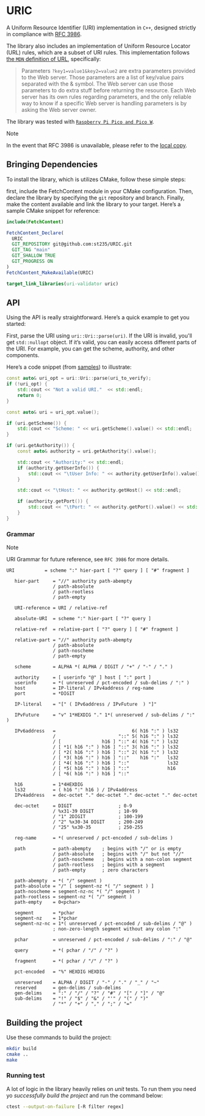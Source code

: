 # URIC

A Uniform Resource Identifier (URI) implementation in `C++`, designed strictly in compliance with [RFC 3986](https://datatracker.ietf.org/doc/html/rfc3986).

The library also includes an implementation of Uniform Resource Locator (URL) rules, which are a subset of URI rules. This implementation follows [the `MDN` definition of URL]((https://developer.mozilla.org/en-US/docs/Learn/Common_questions/Web_mechanics/What_is_a_URL)), specifically:

> Parameters
> `?key1=value1&key2=value2` are extra parameters provided to the Web server. Those parameters are a list of key/value pairs separated with the & symbol. The Web server can use those parameters to do extra stuff before returning the resource. Each Web server has its own rules regarding parameters, and the only reliable way to know if a specific Web server is handling parameters is by asking the Web server owner.

The library was tested with [`Raspberry Pi Pico and Pico W`](https://www.raspberrypi.com/documentation/microcontrollers/raspberry-pi-pico.html).

>[!NOTE]
>In the event that RFC 3986 is unavailable, please refer to the [local copy](./rfc3986.pdf).

## Bringing Dependencies

To install the library, which is utilizes CMake, follow these simple steps: 

first, include the FetchContent module in your CMake configuration. Then, declare the library by specifying the `git` repository and branch. Finally, make the content available and link the library to your target. Here’s a sample CMake snippet for reference:

```cmake
include(FetchContent)

FetchContent_Declare(
  URIC
  GIT_REPOSITORY git@github.com:st235/URIC.git
  GIT_TAG "main"
  GIT_SHALLOW TRUE
  GIT_PROGRESS ON
)
FetchContent_MakeAvailable(URIC)

target_link_libraries(uri-validator uric)
```

## API

Using the API is really straightforward. Here’s a quick example to get you started:

First, parse the URI using `uri::Uri::parse(uri)`. If the URI is invalid, you'll get `std::nullopt` object. If it’s valid, you can easily access different parts of the URI. For example, you can get the scheme, authority, and other components.

Here’s a code snippet (from [samples](./samples/)) to illustrate:

```cpp
const auto& uri_opt = uri::Uri::parse(uri_to_verify);
if (!uri_opt) {
    std::cout << "Not a valid URI."  << std::endl;
    return 0;
}

const auto& uri = uri_opt.value();

if (uri.getScheme()) {
    std::cout << "Scheme: " << uri.getScheme().value() << std::endl;
}

if (uri.getAuthority()) {
    const auto& authority = uri.getAuthority().value();

    std::cout << "Authority:" << std::endl;
    if (authority.getUserInfo()) {
        std::cout << "\tUser Info: " << authority.getUserInfo().value() << std::endl;
    }

    std::cout << "\tHost: " << authority.getHost() << std::endl;

    if (authority.getPort()) {
        std::cout << "\tPort: " << authority.getPort().value() << std::endl;
    }
}
```

### Grammar

>[!NOTE]
> URI Grammar for future reference, see `RFC 3986` for more details.

```text
URI           = scheme ":" hier-part [ "?" query ] [ "#" fragment ]

   hier-part     = "//" authority path-abempty
                 / path-absolute
                 / path-rootless
                 / path-empty

   URI-reference = URI / relative-ref

   absolute-URI  = scheme ":" hier-part [ "?" query ]

   relative-ref  = relative-part [ "?" query ] [ "#" fragment ]

   relative-part = "//" authority path-abempty
                 / path-absolute
                 / path-noscheme
                 / path-empty

   scheme        = ALPHA *( ALPHA / DIGIT / "+" / "-" / "." )

   authority     = [ userinfo "@" ] host [ ":" port ]
   userinfo      = *( unreserved / pct-encoded / sub-delims / ":" )
   host          = IP-literal / IPv4address / reg-name
   port          = *DIGIT

   IP-literal    = "[" ( IPv6address / IPvFuture  ) "]"

   IPvFuture     = "v" 1*HEXDIG "." 1*( unreserved / sub-delims / ":" )

   IPv6address   =                            6( h16 ":" ) ls32
                 /                       "::" 5( h16 ":" ) ls32
                 / [               h16 ] "::" 4( h16 ":" ) ls32
                 / [ *1( h16 ":" ) h16 ] "::" 3( h16 ":" ) ls32
                 / [ *2( h16 ":" ) h16 ] "::" 2( h16 ":" ) ls32
                 / [ *3( h16 ":" ) h16 ] "::"    h16 ":"   ls32
                 / [ *4( h16 ":" ) h16 ] "::"              ls32
                 / [ *5( h16 ":" ) h16 ] "::"              h16
                 / [ *6( h16 ":" ) h16 ] "::"

   h16           = 1*4HEXDIG
   ls32          = ( h16 ":" h16 ) / IPv4address
   IPv4address   = dec-octet "." dec-octet "." dec-octet "." dec-octet

   dec-octet     = DIGIT                 ; 0-9
                 / %x31-39 DIGIT         ; 10-99
                 / "1" 2DIGIT            ; 100-199
                 / "2" %x30-34 DIGIT     ; 200-249
                 / "25" %x30-35          ; 250-255

   reg-name      = *( unreserved / pct-encoded / sub-delims )

   path          = path-abempty    ; begins with "/" or is empty
                 / path-absolute   ; begins with "/" but not "//"
                 / path-noscheme   ; begins with a non-colon segment
                 / path-rootless   ; begins with a segment
                 / path-empty      ; zero characters

   path-abempty  = *( "/" segment )
   path-absolute = "/" [ segment-nz *( "/" segment ) ]
   path-noscheme = segment-nz-nc *( "/" segment )
   path-rootless = segment-nz *( "/" segment )
   path-empty    = 0<pchar>

   segment       = *pchar
   segment-nz    = 1*pchar
   segment-nz-nc = 1*( unreserved / pct-encoded / sub-delims / "@" )
                 ; non-zero-length segment without any colon ":"

   pchar         = unreserved / pct-encoded / sub-delims / ":" / "@"

   query         = *( pchar / "/" / "?" )

   fragment      = *( pchar / "/" / "?" )

   pct-encoded   = "%" HEXDIG HEXDIG

   unreserved    = ALPHA / DIGIT / "-" / "." / "_" / "~"
   reserved      = gen-delims / sub-delims
   gen-delims    = ":" / "/" / "?" / "#" / "[" / "]" / "@"
   sub-delims    = "!" / "$" / "&" / "'" / "(" / ")"
                 / "*" / "+" / "," / ";" / "="
```

## Building the project

Use these commands to build the project:

```bash
mkdir build
cmake ..
make
```

### Running test

A lot of logic in the library heavily relies on _unit_ tests.
To run them you need yo _successfully build the project_ and run the command below:

```bash
ctest --output-on-failure [-R filter regex]
```
